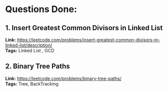 # Questions Done:

## 1. Insert Greatest Common Divisors in Linked List      
**Link:** https://leetcode.com/problems/insert-greatest-common-divisors-in-linked-list/description/         
**Tags:** Linked List , GCD  


## 2. Binary Tree Paths      
**Link:** https://leetcode.com/problems/binary-tree-paths/         
**Tags:** Tree, BackTracking   
  
